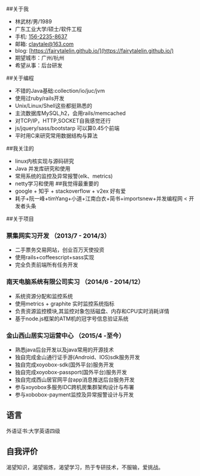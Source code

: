 ##关于我
- 林武材/男/1989
- 广东工业大学/硕士/软件工程
- 手机: [156-2235-8637](tel://15622358637)
- 邮箱: <claytale@163.com>
- blog: [https://fairytalelin.github.io/](https://fairytalelin.github.io/)
- 期望城市：广州/杭州
- 希望从事：后台研发

##关于编程
- 不错的Java基础:collection/io/juc/jvm
- 使用过ruby/rails开发
- Unix/Linux/Shell这些都挺熟悉的
- 主流数据库MySQL,h2，会用rails/memcached
- 对TCP/IP，HTTP,SOCKET自我感觉还行
- js/jquery/sass/bootstarp 可以算0.45个前端
- 平时用C来研究常用数据结构与算法

##我关注的
- linux内核实现与源码研究    
- Java 并发库研究和使用
- 常用系统的监控及异常报警(elk、metrics)
- netty学习和使用
##我觉得最重要的
- google + 知乎 + stackoverflow + v2ex 好有爱
- 耗子+阮一峰+timYang+小道+江南白衣+简书+importsnew+并发编程网 < 开发者头条

##关于项目
### 票集网实习开发 （2013/7 - 2014/3）
  - 二手票务交易网站，创业百万天使投资
  - 使用rails+coffeescript+sass实现
  - 完全负责前端所有任务开发
### 南天电脑系统有限公司实习 （2014/6 - 2014/12）
  - 系统资源分配和监控系统
  - 使用metrics + graphite 实时监控系统指标
  - 负责资源监控模块,其监控对象包括磁盘、内存和CPU实时消耗详情
  - 基于node.js框架的ATM机的冠字号信息验证系统

### 金山西山居实习运营中心 （2015/4 -至今）
  - 熟悉java后台开发以及java常用的开源技术
  - 独自完成金山通行证手游(Android、IOS)sdk服务开发
  - 独自完成xoyobox-sdk(国外平台)服务开发
  - 独自完成xoyobox-passport(国外平台)服务开发
  - 独自完成西山居官网平台app消息推送后台服务开发
  - 参与xoyobox多服务IDC跨机房集群架构设计与布署
  - 参与xobobox-payment监控及异常报警设计与开发

语言
-----------
外语证书:大学英语四级

自我评价
-----------
渴望知识，渴望锻炼，渴望学习，热于专研技术，不服输，爱挑战。



